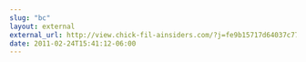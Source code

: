```yaml
---
slug: "bc"
layout: external
external_url: http://view.chick-fil-ainsiders.com/?j=fe9b15717d64037c77&m=fea315707664047876&ls=fe1a1c767c6d0d7d751078&l=ff001772766106&s=fe161578726c0c7e7d1377&jb=ffcf14&ju=fe8e1d727760017a71&r=0
date: 2011-02-24T15:41:12-06:00
---
```

